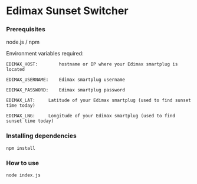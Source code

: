 # Edimax Sunset Switcher

### Prerequisites
node.js / npm

Environment variables required:

	EDIMAX_HOST:		hostname or IP where your Edimax smartplug is located
	
	EDIMAX_USERNAME:	Edimax smartplug username
	
	EDIMAX_PASSWORD:	Edimax smartplug password
	
	EDIMAX_LAT:		Latitude of your Edimax smartplug (used to find sunset time today)
	
	EDIMAX_LNG:		Longitude of your Edimax smartplug (used to find sunset time today)


### Installing dependencies
`npm install`


### How to use

`node index.js`